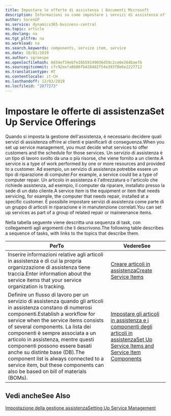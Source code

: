 ```yaml
---
title: Impostare le offerte di assistenza | Documenti Microsoft
description: Informazioni su come impostare i servizi di assistenza offerti ai clienti.
author: SorenGP
ms.service: dynamics365-business-central
ms.topic: article
ms.devlang: na
ms.tgt_pltfrm: na
ms.workload: na
ms.search.keywords: components, service item, service
ms.date: 10/01/2019
ms.author: sgroespe
ms.openlocfilehash: 8d34ef54ebfe16b59149036d59c2ce6e264baefb
ms.sourcegitcommit: cfc92eefa8b06fb426482f54e393f0e6e222f712
ms.translationtype: HT
ms.contentlocale: it-CH
ms.lasthandoff: 12/03/2019
ms.locfileid: "2877273"
---
```

# <a name="set-up-service-offerings"></a><span data-ttu-id="54fdb-103">Impostare le offerte di assistenza</span><span class="sxs-lookup"><span data-stu-id="54fdb-103">Set Up Service Offerings</span></span>
<span data-ttu-id="54fdb-104">Quando si imposta la gestione dell'assistenza, è necessario decidere quali servizi di assistenza offrire ai clienti e pianificarli di conseguenza.</span><span class="sxs-lookup"><span data-stu-id="54fdb-104">When you set up service management, you must decide what services to offer customers and the schedule for those services.</span></span> <span data-ttu-id="54fdb-105">Un servizio di assistenza è un tipo di lavoro svolto da una o più risorse, che viene fornito a un cliente.</span><span class="sxs-lookup"><span data-stu-id="54fdb-105">A service is a type of work performed by one or more resources and provided to a customer.</span></span> <span data-ttu-id="54fdb-106">Ad esempio, un servizio di assistenza potrebbe essere un tipo di riparazione di computer.</span><span class="sxs-lookup"><span data-stu-id="54fdb-106">For example, a service could be a type of computer repair.</span></span> <span data-ttu-id="54fdb-107">Un articolo in assistenza è l'attrezzatura o l'articolo che richiede assistenza, ad esempio, il computer da riparare, installato presso la sede di un dato cliente.</span><span class="sxs-lookup"><span data-stu-id="54fdb-107">A service item is the equipment or item that needs servicing, for example, the computer that needs repair, installed at a specific customer.</span></span> <span data-ttu-id="54fdb-108">È possibile impostare servizi di assistenza come parte di un gruppo di articoli in riparazione e in manutenzione correlati.</span><span class="sxs-lookup"><span data-stu-id="54fdb-108">You can set up services as part of a group of related repair or maineenance items.</span></span>  
  
<span data-ttu-id="54fdb-109">Nella tabella seguente viene descritta una sequenza di task, con collegamenti agli argomenti che li descrivono.</span><span class="sxs-lookup"><span data-stu-id="54fdb-109">The following table describes a sequence of tasks, with links to the topics that describe them.</span></span>  
  
|<span data-ttu-id="54fdb-110">**Per**</span><span class="sxs-lookup"><span data-stu-id="54fdb-110">**To**</span></span>|<span data-ttu-id="54fdb-111">**Vedere**</span><span class="sxs-lookup"><span data-stu-id="54fdb-111">**See**</span></span>|  
|------------|-------------|  
|<span data-ttu-id="54fdb-112">Inserire informazioni relative agli articoli in assistenza e di cui la propria organizzazione di assistenza tiene traccia.</span><span class="sxs-lookup"><span data-stu-id="54fdb-112">Enter information about the service items that your service organization is tracking.</span></span>|[<span data-ttu-id="54fdb-113">Creare articoli in assistenza</span><span class="sxs-lookup"><span data-stu-id="54fdb-113">Create Service Items</span></span>](service-how-to-create-service-items.md)|  
|<span data-ttu-id="54fdb-114">Definire un flusso di lavoro per un servizio di assistenza quando gli articoli in assistenza constano di numerosi componenti.</span><span class="sxs-lookup"><span data-stu-id="54fdb-114">Establish a workflow for service when the service items consists of several components.</span></span> <span data-ttu-id="54fdb-115">La lista dei componenti è sempre associata a un articolo in assistenza, mentre questi componenti possono essere basati anche su distinte base (DB).</span><span class="sxs-lookup"><span data-stu-id="54fdb-115">The component list is always connected to a service item, but these components can also be based on bill of materials (BOMs).</span></span>|[<span data-ttu-id="54fdb-116">Impostare gli articoli in assistenza e i componenti degli articoli in assistenza</span><span class="sxs-lookup"><span data-stu-id="54fdb-116">Set Up Service Items and Service Item Components</span></span>](service-how-setup-service-items.md)|  
  
## <a name="see-also"></a><span data-ttu-id="54fdb-117">Vedi anche</span><span class="sxs-lookup"><span data-stu-id="54fdb-117">See Also</span></span>  
[<span data-ttu-id="54fdb-118">Impostazione della gestione assistenza</span><span class="sxs-lookup"><span data-stu-id="54fdb-118">Setting Up Service Management</span></span>](service-setup-service.md)   